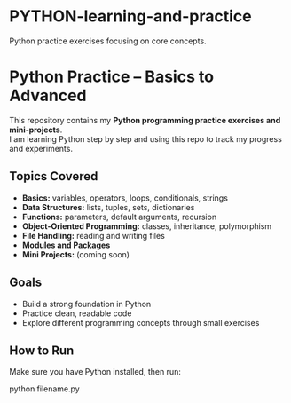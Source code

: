# PYTHON-learning-and-practice
Python practice exercises focusing on core concepts.
# Python Practice – Basics to Advanced

This repository contains my **Python programming practice exercises and mini‑projects**.  
I am learning Python step by step and using this repo to track my progress and experiments.

## Topics Covered

- **Basics:** variables, operators, loops, conditionals, strings
- **Data Structures:** lists, tuples, sets, dictionaries
- **Functions:** parameters, default arguments, recursion
- **Object-Oriented Programming:** classes, inheritance, polymorphism
- **File Handling:** reading and writing files
- **Modules and Packages**
- **Mini Projects:** (coming soon)

## Goals

- Build a strong foundation in Python
- Practice clean, readable code
- Explore different programming concepts through small exercises

## How to Run

Make sure you have Python installed, then run:

python filename.py
